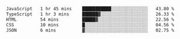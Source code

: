 
<!--START_SECTION:waka-->

```txt
JavaScript   1 hr 45 mins    ███████████░░░░░░░░░░░░░░   43.80 %
TypeScript   1 hr 3 mins     ██████▓░░░░░░░░░░░░░░░░░░   26.33 %
HTML         54 mins         █████▓░░░░░░░░░░░░░░░░░░░   22.56 %
CSS          10 mins         █░░░░░░░░░░░░░░░░░░░░░░░░   04.56 %
JSON         6 mins          ▓░░░░░░░░░░░░░░░░░░░░░░░░   02.75 %
```

<!--END_SECTION:waka-->
